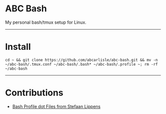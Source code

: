 ABC Bash
================================

My personal bash/tmux setup for Linux.

---

# Install
    cd ~ && git clone https://github.com/abcarlisle/abc-bash.git && mv -n ~/abc-bash/.tmux.conf ~/abc-bash/.bash* ~/abc-bash/.profile ~; rm -rf ~/abc-bash

---

# Contributions
- [Bash Profile dot Files from Stefaan Lippens](https://www.stefaanlippens.net/my_bashrc_aliases_profile_and_other_stuff/)

